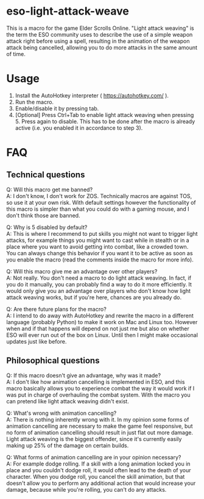 # eso-light-attack-weave
This is a macro for the game Elder Scrolls Online. "Light attack weaving" is the term the ESO community uses to describe the use of a simple weapon attack right before using a spell, resulting in the animation of the weapon attack being cancelled, allowing you to do more attacks in the same amount of time.

# Usage #
1. Install the AutoHotkey interpreter ( https://autohotkey.com/ ).
2. Run the macro.
3. Enable/disable it by pressing tab.
4. \[Optional\] Press Ctrl+Tab to enable light attack weaving when pressing 5. Press again to disable. This has to be done after the macro is already active (i.e. you enabled it in accordance to step 3).

# FAQ #
## Technical questions
Q: Will this macro get me banned?  
A: I don't know, I don't work for ZOS. Technically macros are against TOS, so use it at your own risk. With default settings however the functionality of this macro is simpler than what you could do with a gaming mouse, and I don't think those are banned.

Q: Why is 5 disabled by default?  
A: This is where I recommend to put skills you might not want to trigger light attacks, for example things you might want to cast while in stealth or in a place where you want to avoid getting into combat, like a crowded town. You can always change this behavior if you want it to be active as soon as you enable the macro (read the comments inside the macro for more info).

Q: Will this macro give me an advantage over other players?  
A: Not really. You don't need a macro to do light attack weaving. In fact, if you do it manually, you can probably find a way to do it more efficiently. It would only give you an advantage over players who don't know how light attack weaving works, but if you're here, chances are you already do.

Q: Are there future plans for the macro?  
A: I intend to do away with AutoHotkey and rewrite the macro in a different language (probably Python) to make it work on Mac and Linux too. However when and if that happens will depend on not just me but also on whether ESO will ever run out of the box on Linux. Until then I might make occasional updates just like before.

## Philosophical questions
Q: If this macro doesn't give an advantage, why was it made?  
A: I don't like how animation cancelling is implemented in ESO, and this macro basically allows you to experience combat the way it would work if I was put in charge of overhauling the combat system. With the macro you can pretend like light attack weaving didn't exist.

Q: What's wrong with animation cancelling?  
A: There is nothing inherently wrong with it. In my opinion some forms of animation cancelling are necessary to make the game feel responsive, but no form of animation cancelling should result in just flat out more damage. Light attack weaving is the biggest offender, since it's currently easily making up 25% of the damage on certain builds.

Q: What forms of animation cancelling are in your opinion necessary?  
A: For example dodge rolling. If a skill with a long animation locked you in place and you couldn't dodge roll, it would often lead to the death of your character. When you dodge roll, you cancel the skill animation, but that doesn't allow you to perform any additional action that would increase your damage, because while you're rolling, you can't do any attacks.
